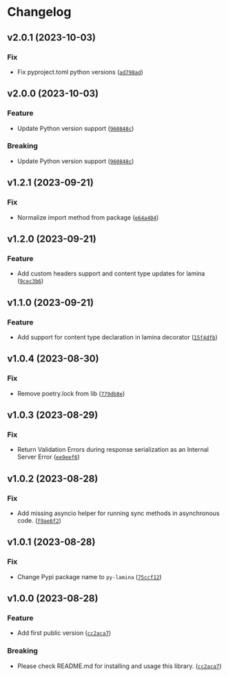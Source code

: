 # Changelog

<!--next-version-placeholder-->

## v2.0.1 (2023-10-03)

### Fix

* Fix pyproject.toml python versions ([`ad798ad`](https://github.com/megalus/lamina/commit/ad798ad6f9e00e23e306b71a9be53b2680677c22))

## v2.0.0 (2023-10-03)

### Feature

* Update Python version support ([`960848c`](https://github.com/megalus/lamina/commit/960848c8cb79b846938a73064520148dfb9100f5))

### Breaking

* Update Python version support ([`960848c`](https://github.com/megalus/lamina/commit/960848c8cb79b846938a73064520148dfb9100f5))

## v1.2.1 (2023-09-21)

### Fix

* Normalize import method from package ([`e64a404`](https://github.com/megalus/lamina/commit/e64a40435d1b3f9a85c76fd74ac62da84e5886ec))

## v1.2.0 (2023-09-21)

### Feature

* Add custom headers support and content type updates for lamina ([`9cec3b6`](https://github.com/megalus/lamina/commit/9cec3b6dd9fe2792d7f99a16fff2941bbfe42e2b))

## v1.1.0 (2023-09-21)

### Feature

* Add support for content type declaration in lamina decorator ([`15f4dfb`](https://github.com/megalus/lamina/commit/15f4dfbca6a9e6385cd61e2c52e94aa90198a22e))

## v1.0.4 (2023-08-30)

### Fix

* Remove poetry.lock from lib ([`779db8e`](https://github.com/megalus/lamina/commit/779db8e6607caf01df5ed8c55a5876551f22a6b5))

## v1.0.3 (2023-08-29)

### Fix

* Return Validation Errors during response serialization as an Internal Server Error ([`ee9eef6`](https://github.com/megalus/lamina/commit/ee9eef63fc53a4c8365abcaa0bed74a317899930))

## v1.0.2 (2023-08-28)

### Fix

* Add missing asyncio helper for running sync methods in asynchronous code. ([`f9ae6f2`](https://github.com/megalus/lamina/commit/f9ae6f2c7c30b77205b96c61d63665214ea0667d))

## v1.0.1 (2023-08-28)

### Fix

* Change Pypi package name to `py-lamina` ([`75ccf12`](https://github.com/megalus/lamina/commit/75ccf126b55027b634582741d3140385ebd9505c))

## v1.0.0 (2023-08-28)

### Feature

* Add first public version ([`cc2aca7`](https://github.com/megalus/lamina/commit/cc2aca7c788be9fddbe80aaeb5bf6df363880252))

### Breaking

* Please check README.md for installing and usage this library. ([`cc2aca7`](https://github.com/megalus/lamina/commit/cc2aca7c788be9fddbe80aaeb5bf6df363880252))
